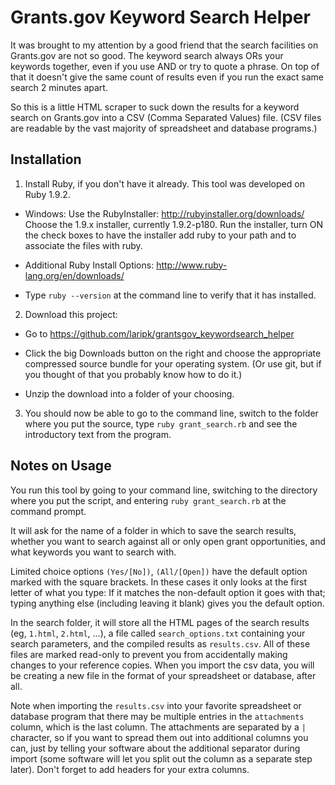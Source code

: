 Grants.gov Keyword Search Helper
================================

It was brought to my attention by a good friend that the search facilities on Grants.gov are not so good. 
The keyword search always ORs your keywords together, even if you use AND or try to quote a phrase. 
On top of that it doesn't give the same count of results even if you run the exact same search 2 minutes apart.

So this is a little HTML scraper to suck down the results for a keyword search on Grants.gov into a CSV (Comma Separated Values) file. (CSV files are readable by the vast majority of spreadsheet and database programs.)

Installation
------------

1. Install Ruby, if you don't have it already. This tool was developed on Ruby 1.9.2.

  - Windows: Use the RubyInstaller: http://rubyinstaller.org/downloads/ Choose the 1.9.x installer, currently 1.9.2-p180. Run the installer, turn ON the check boxes to have the installer add ruby to your path and to associate the files with ruby.

  - Additional Ruby Install Options: http://www.ruby-lang.org/en/downloads/
  
  - Type `ruby --version` at the command line to verify that it has installed.

2. Download this project: 

  - Go to https://github.com/laripk/grantsgov_keywordsearch_helper 
  
  - Click the big Downloads button on the right and choose the appropriate compressed source bundle for your operating system. (Or use git, but if you thought of that you probably know how to do it.)
  
  - Unzip the download into a folder of your choosing.
  
3. You should now be able to go to the command line, switch to the folder where you put the source, type `ruby grant_search.rb` and see the introductory text from the program.

Notes on Usage
--------------

You run this tool by going to your command line, 
switching to the directory where you put the script, 
and entering `ruby grant_search.rb` at the command prompt.

It will ask for the name of a folder in which to save the search results, 
whether you want to search against all or only open grant opportunities, 
and what keywords you want to search with. 

Limited choice options `(Yes/[No])`, `(All/[Open])` have the default option marked with the square brackets.
In these cases it only looks at the first letter of what you type: 
If it matches the non-default option it goes with that; 
typing anything else (including leaving it blank) gives you the default option.

In the search folder, it will store all the HTML pages of the search results (eg, `1.html`, `2.html`, ...), 
a file called `search_options.txt` containing your search parameters, 
and the compiled results as `results.csv`. 
All of these files are marked read-only to prevent you from accidentally making changes 
to your reference copies. When you import the csv data, you will be creating a new file 
in the format of your spreadsheet or database, after all.

Note when importing the `results.csv` into your favorite spreadsheet or database program 
that there may be multiple entries in the `attachments` column, which is the last column. 
The attachments are separated by a `|` character, 
so if you want to spread them out into additional columns you can, 
just by telling your software about the additional separator during import 
(some software will let you split out the column as a separate step later). 
Don't forget to add headers for your extra columns.



